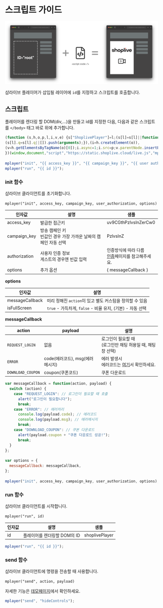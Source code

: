 # 스크립트 가이드

![연동 흐름](./imgs/index/intro.png)

샵라이브 플레이어가 삽입될 레이어에 `id`를 지정하고 스크립트를 호출합니다.

## 스크립트

플레이어를 렌더링 할 DOM(div,...)을 만들고 id를 지정한 다음, 다음과 같은 스크립트를 `</body>` 태그 바로 위에 추가합니다.

```js
(function (s,h,o,p,l,i,v,e) {s["ShoplivePlayer"]=l;(s[l]=s[l]||function(){
(s[l].q=s[l].q||[]).push(arguments);}),(i=h.createElement(o)),
(v=h.getElementsByTagName(o)[0]);i.async=1;i.src=p;v.parentNode.insertBefore(i,v);
})(window,document,"script","https://static.shoplive.cloud/live.js","mplayer");

mplayer("init", "{{ access_key }}", "{{ campaign_key }}", "{{ user authorization }}", {{ options }});
mplayer("run", "{{ id }}");
```

### init 함수

샵라이브 클라이언트를 초기화합니다.

`mplayer("init", access_key, campaign_key, user_authorization, options)`

| 인자값        | 설명                                                                | 샘플                                                                    |
| ------------- | ------------------------------------------------------------------- | ----------------------------------------------------------------------- |
| access_key    | 발급한 접근키                                                       | uv9CGthPzlvsInZerCw0                                                    |
| campaign_key  | 방송 캠페인 키<br />빈값인 경우 가장 가까운 날짜의 캠페인 자동 선택 | PzlvsInZ                                                                |
| authorization | 사용자 인증 정보<br />게스트의 경우엔 빈값 입력                     | 인증방식에 따라 다름<br />[인증](./authorization)페이지를 참고해주세요. |
| options       | 추가 옵션                                                           | { messageCallback }                                                     |

**options**

| 인자값          | 설명                                                       |
| --------------- | ---------------------------------------------------------- |
| messageCallback | 미리 정해진 `action`이 있고 별도 커스텀을 정의할 수 있음   |
| isFullScreen    | `true` - 가득차게, `false` - 비율 유지, (기본) - 자동 선택 |

**messageCallback**

| action            | payload                         | 설명                                                           |
| ----------------- | ------------------------------- | -------------------------------------------------------------- |
| `REQUEST_LOGIN`   | 없음                            | 로그인이 필요할 때<br />(로그인만 채팅 허용일 때, 채팅창 선택) |
| `ERROR`           | code(에러코드), msg(에러메시지) | 에러 발생시<br />에러코드는 [여기](./error-code)서 확인하세요. |
| `DOWNLOAD_COUPON` | coupon(쿠폰코드)                | 쿠폰 다운로드                                                  |

```js
var messageCallback = function(action, payload) {
  switch (action) {
    case "REQUEST_LOGIN": // 로그인이 필요할 때 호출
      alert("로그인이 필요합니다");
      break;
    case "ERROR": // 에러처리
      console.log(payload.code); // 에러코드
      console.log(payload.msg); // 에러메시지
      break;
    case "DOWNLOAD_COUPON": // 쿠본 다운로드
      alert(payload.coupon + "쿠폰 다운로드 성공!");
      break;
  }
};

var options = {
  messageCallback: messageCallback,
};

mplayer("init", access_key, campaign_key, user_authorization, options);
```

### run 함수

샵라이브 클라이언트를 시작합니다.

`mplayer("run", id)`

| 인자값 | 설명                         | 샘플           |
| ------ | ---------------------------- | -------------- |
| id     | 플레이어를 렌더링할 DOM의 ID | shoplivePlayer |

```js
mplayer("run", "{{ id }}");
```

### send 함수

샵라이브 클라이언트에 명령을 전송할 때 사용합니다.

`mplayer("send", action, payload)`

자세한 기능은 [데모페이지](../demo/controls)에서 확인하세요.

```js
mplayer("send", "hideControls");
```
